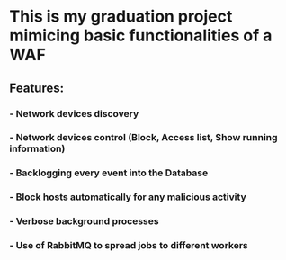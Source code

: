 # This is my graduation project mimicing basic functionalities of a WAF
## Features:
### - Network devices discovery
### - Network devices control (Block, Access list, Show running information)
### - Backlogging every event into the Database
### - Block hosts automatically for any malicious activity
### - Verbose background processes
### - Use of RabbitMQ to spread jobs to different workers

